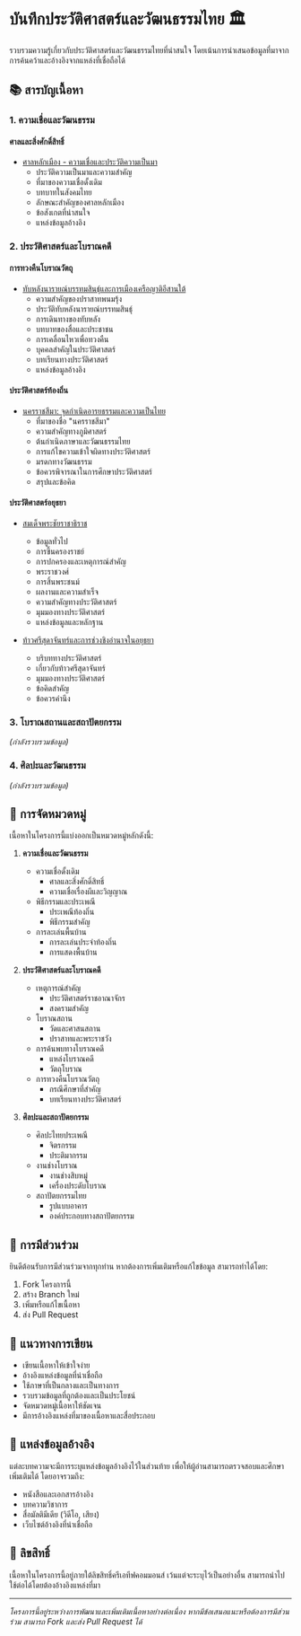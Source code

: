 # บันทึกประวัติศาสตร์และวัฒนธรรมไทย 🏛️

รวบรวมความรู้เกี่ยวกับประวัติศาสตร์และวัฒนธรรมไทยที่น่าสนใจ โดยเน้นการนำเสนอข้อมูลที่มาจากการค้นคว้าและอ้างอิงจากแหล่งที่เชื่อถือได้

## 📚 สารบัญเนื้อหา

### 1. ความเชื่อและวัฒนธรรม
#### ศาลและสิ่งศักดิ์สิทธิ์
- [ศาลหลักเมือง - ความเชื่อและประวัติความเป็นมา](city-pillar/README.md)
  - ประวัติความเป็นมาและความสำคัญ
  - ที่มาของความเชื่อดั้งเดิม
  - บทบาทในสังคมไทย
  - ลักษณะสำคัญของศาลหลักเมือง
  - ข้อสังเกตที่น่าสนใจ
  - แหล่งข้อมูลอ้างอิง

### 2. ประวัติศาสตร์และโบราณคดี
#### การทวงคืนโบราณวัตถุ
- [ทับหลังนารายณ์บรรทมสินธุ์และการเมืองเครือญาติอีสานใต้](docs/history/golden-boy-lintel.md)
  - ความสำคัญของปราสาทพนมรุ้ง
  - ประวัติทับหลังนารายณ์บรรทมสินธุ์
  - การเดินทางของทับหลัง
  - บทบาทของสื่อและประชาชน
  - การเคลื่อนไหวเพื่อทวงคืน
  - บุคคลสำคัญในประวัติศาสตร์
  - บทเรียนทางประวัติศาสตร์
  - แหล่งข้อมูลอ้างอิง

#### ประวัติศาสตร์ท้องถิ่น
- [นครราชสีมา: จุดกำเนิดอารยธรรมและความเป็นไทย](korat-origins/README.md)
  - ที่มาของชื่อ "นครราชสีมา"
  - ความสำคัญทางภูมิศาสตร์
  - ต้นกำเนิดภาษาและวัฒนธรรมไทย
  - การแก้ไขความเข้าใจผิดทางประวัติศาสตร์
  - มรดกทางวัฒนธรรม
  - ข้อควรพิจารณาในการศึกษาประวัติศาสตร์
  - สรุปและข้อคิด

#### ประวัติศาสตร์อยุธยา
- [สมเด็จพระชัยราชาธิราช](phra-chairaja/README.md)
  - ข้อมูลทั่วไป
  - การขึ้นครองราชย์
  - การปกครองและเหตุการณ์สำคัญ
  - พระราชวงศ์
  - การสิ้นพระชนม์
  - ผลงานและความสำเร็จ
  - ความสำคัญทางประวัติศาสตร์
  - มุมมองทางประวัติศาสตร์
  - แหล่งข้อมูลและหลักฐาน

- [ท้าวศรีสุดาจันทร์และการช่วงชิงอำนาจในอยุธยา](thao-srisudachan/README.md)
  - บริบททางประวัติศาสตร์
  - เกี่ยวกับท้าวศรีสุดาจันทร์
  - มุมมองทางประวัติศาสตร์
  - ข้อคิดสำคัญ
  - ข้อควรคำนึง

### 3. โบราณสถานและสถาปัตยกรรม
*(กำลังรวบรวมข้อมูล)*

### 4. ศิลปะและวัฒนธรรม
*(กำลังรวบรวมข้อมูล)*

## 📝 การจัดหมวดหมู่

เนื้อหาในโครงการนี้แบ่งออกเป็นหมวดหมู่หลักดังนี้:

1. **ความเชื่อและวัฒนธรรม**
   - ความเชื่อดั้งเดิม
     - ศาลและสิ่งศักดิ์สิทธิ์
     - ความเชื่อเรื่องผีและวิญญาณ
   - พิธีกรรมและประเพณี
     - ประเพณีท้องถิ่น
     - พิธีกรรมสำคัญ
   - การละเล่นพื้นบ้าน
     - การละเล่นประจำท้องถิ่น
     - การแสดงพื้นบ้าน

2. **ประวัติศาสตร์และโบราณคดี**
   - เหตุการณ์สำคัญ
     - ประวัติศาสตร์ราชอาณาจักร
     - สงครามสำคัญ
   - โบราณสถาน
     - วัดและศาสนสถาน
     - ปราสาทและพระราชวัง
   - การค้นพบทางโบราณคดี
     - แหล่งโบราณคดี
     - วัตถุโบราณ
   - การทวงคืนโบราณวัตถุ
     - กรณีศึกษาที่สำคัญ
     - บทเรียนทางประวัติศาสตร์

3. **ศิลปะและสถาปัตยกรรม**
   - ศิลปะไทยประเพณี
     - จิตรกรรม
     - ประติมากรรม
   - งานช่างโบราณ
     - งานช่างสิบหมู่
     - เครื่องประดับโบราณ
   - สถาปัตยกรรมไทย
     - รูปแบบอาคาร
     - องค์ประกอบทางสถาปัตยกรรม

## 🤝 การมีส่วนร่วม

ยินดีต้อนรับการมีส่วนร่วมจากทุกท่าน หากต้องการเพิ่มเติมหรือแก้ไขข้อมูล สามารถทำได้โดย:

1. Fork โครงการนี้
2. สร้าง Branch ใหม่
3. เพิ่มหรือแก้ไขเนื้อหา
4. ส่ง Pull Request

## 📖 แนวทางการเขียน

- เขียนเนื้อหาให้เข้าใจง่าย
- อ้างอิงแหล่งข้อมูลที่น่าเชื่อถือ
- ใช้ภาษาที่เป็นกลางและเป็นทางการ
- รวบรวมข้อมูลที่ถูกต้องและเป็นประโยชน์
- จัดหมวดหมู่เนื้อหาให้ชัดเจน
- มีการอ้างอิงแหล่งที่มาของเนื้อหาและสื่อประกอบ

## 🔗 แหล่งข้อมูลอ้างอิง

แต่ละบทความจะมีการระบุแหล่งข้อมูลอ้างอิงไว้ในส่วนท้าย เพื่อให้ผู้อ่านสามารถตรวจสอบและศึกษาเพิ่มเติมได้ โดยอาจรวมถึง:
- หนังสือและเอกสารอ้างอิง
- บทความวิชาการ
- สื่อมัลติมีเดีย (วิดีโอ, เสียง)
- เว็บไซต์อ้างอิงที่น่าเชื่อถือ

## 📄 ลิขสิทธิ์

เนื้อหาในโครงการนี้อยู่ภายใต้ลิขสิทธิ์ครีเอทีฟคอมมอนส์ เว้นแต่จะระบุไว้เป็นอย่างอื่น สามารถนำไปใช้ต่อได้โดยต้องอ้างอิงแหล่งที่มา

---
*โครงการนี้อยู่ระหว่างการพัฒนาและเพิ่มเติมเนื้อหาอย่างต่อเนื่อง หากมีข้อเสนอแนะหรือต้องการมีส่วนร่วม สามารถ Fork และส่ง Pull Request ได้*